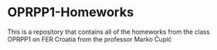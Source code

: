 # OPRPP1-Homeworks
This is a repository that contains all of the homeworks from the class OPRPP1 on FER Croatia from the professor Marko Čupić